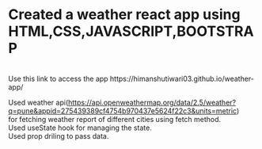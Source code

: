 # Created a weather react app using HTML,CSS,JAVASCRIPT,BOOTSTRAP
<br>
Use this link to access the app  https://himanshutiwari03.github.io/weather-app/
<br>

Used weather api(https://api.openweathermap.org/data/2.5/weather?q=pune&appid=275439389cf4754b970437e5624f22c3&units=metric)<br>
for fetching weather report of different cities using fetch method.
<br>
Used useState hook for managing the state.
<br>
Used prop driling to pass data.